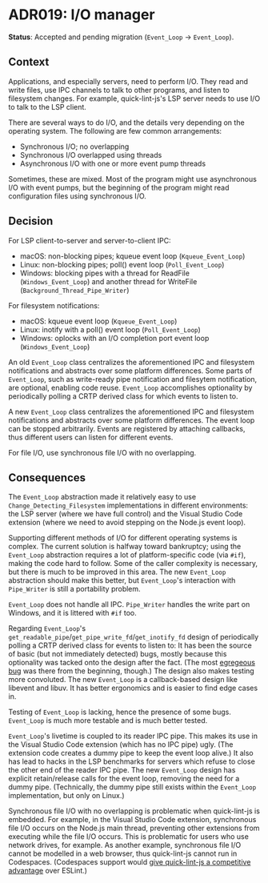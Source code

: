 # ADR019: I/O manager

**Status**: Accepted and pending migration (`Event_Loop` -> `Event_Loop`).

## Context

Applications, and especially servers, need to perform I/O. They read and write
files, use IPC channels to talk to other programs, and listen to filesystem
changes. For example, quick-lint-js's LSP server needs to use I/O to talk to the
LSP client.

There are several ways to do I/O, and the details very depending on the
operating system. The following are few common arrangements:

* Synchronous I/O; no overlapping
* Synchronous I/O overlapped using threads
* Asynchronous I/O with one or more event pump threads

Sometimes, these are mixed. Most of the program might use asynchronous I/O with
event pumps, but the beginning of the program might read configuration files
using synchronous I/O.

## Decision

For LSP client-to-server and server-to-client IPC:
* macOS: non-blocking pipes; kqueue event loop (`Kqueue_Event_Loop`)
* Linux: non-blocking pipes; poll() event loop (`Poll_Event_Loop`)
* Windows: blocking pipes with a thread for ReadFile (`Windows_Event_Loop`) and
  another thread for WriteFile (`Background_Thread_Pipe_Writer`)

For filesystem notifications:
* macOS: kqueue event loop (`Kqueue_Event_Loop`)
* Linux: inotify with a poll() event loop (`Poll_Event_Loop`)
* Windows: oplocks with an I/O completion port event loop (`Windows_Event_Loop`)

An old `Event_Loop` class centralizes the aforementioned IPC and filesystem
notifications and abstracts over some platform differences. Some parts of
`Event_Loop`, such as write-ready pipe notification and filesytem notification,
are optional, enabling code reuse. `Event_Loop` accomplishes optionality by
periodically polling a CRTP derived class for which events to listen to.

A new `Event_Loop` class centralizes the aforementioned IPC and filesystem
notifications and abstracts over some platform differences. The event loop can
be stopped arbitrarily. Events are registered by attaching callbacks, thus
different users can listen for different events.

For file I/O, use synchronous file I/O with no overlapping.

## Consequences

The `Event_Loop` abstraction made it relatively easy to use
`Change_Detecting_Filesystem` implementations in different environments: the LSP
server (where we have full control) and the Visual Studio Code extension (where
we need to avoid stepping on the Node.js event loop).

Supporting different methods of I/O for different operating systems is complex.
The current solution is halfway toward bankruptcy; using the `Event_Loop`
abstraction requires a lot of platform-specific code (via `#if`), making the
code hard to follow. Some of the caller complexity is necessary, but there is
much to be improved in this area. The new `Event_Loop` abstraction should make
this better, but `Event_Loop`'s interaction with `Pipe_Writer` is still a
portability problem.

`Event_Loop` does not handle all IPC. `Pipe_Writer` handles the write part on
Windows, and it is littered with `#if` too.

Regarding `Event_Loop`'s
`get_readable_pipe`/`get_pipe_write_fd`/`get_inotify_fd` design of periodically
polling a CRTP derived class for events to listen to: It has been the source of
basic (but not immediately detected) bugs, mostly because this optionality was
tacked onto the design after the fact. (The most [egregeous
bug](https://github.com/quick-lint/quick-lint-js/issues/1057) was there from the
beginning, though.) The design also makes testing more convoluted. The new
`Event_Loop` is a callback-based design like libevent and libuv. It has better
ergonomics and is easier to find edge cases in.

Testing of `Event_Loop` is lacking, hence the presence of some bugs.
`Event_Loop` is much more testable and is much better tested.

`Event_Loop`'s livetime is coupled to its reader IPC pipe. This makes its use in
the Visual Studio Code extension (which has no IPC pipe) ugly. (The extension
code creates a dummy pipe to keep the event loop alive.) It also has lead to
hacks in the LSP benchmarks for servers which refuse to close the other end of
the reader IPC pipe. The new `Event_Loop` design has explicit retain/release
calls for the event loop, removing the need for a dummy pipe. (Technically, the
dummy pipe still exists within the `Event_Loop` implementation, but only on
Linux.)

Synchronous file I/O with no overlapping is problematic when quick-lint-js is
embedded. For example, in the Visual Studio Code extension, synchronous file I/O
occurs on the Node.js main thread, preventing other extensions from executing
while the file I/O occurs. This is problematic for users who use network drives,
for example. As another example, synchronous file I/O cannot be modelled in a
web browser, thus quick-lint-js cannot run in Codespaces. (Codespaces support
would [give quick-lint-js a competitive
advantage](https://github.com/quick-lint/quick-lint-js/issues/417) over ESLint.)

